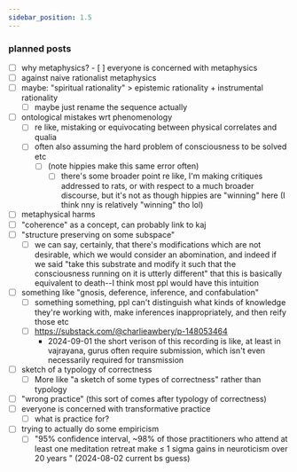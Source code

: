 ```yaml
---
sidebar_position: 1.5
---
```


### planned posts

- [ ] why metaphysics?
		- [ ] everyone is concerned with metaphysics
- [ ] against naive rationalist metaphysics
- [ ] maybe: "spiritual rationality" > epistemic rationality + instrumental rationality
	- [ ] maybe just rename the sequence actually
- [ ] ontological mistakes wrt phenomenology
	- [ ] re like, mistaking or equivocating between physical correlates and qualia
	- [ ] often also assuming the hard problem of consciousness to be solved etc
		- [ ] (note hippies make this same error often)
			- [ ] there's some broader point re like, I'm making critiques addressed to rats, or with respect to a much broader discourse, but it's not as though hippies are "winning" here (I think nny is relatively "winning" tho lol)
- [ ] metaphysical harms
- [ ] "coherence" as a concept, can probably link to kaj
- [ ] "structure preserving on some subspace"
	- [ ] we can say, certainly, that there's modifications which are not desirable, which we would consider an abomination, and indeed if we said "take this substrate and modify it such that the consciousness running on it is utterly different" that this is basically equivalent to death--I think most ppl would have this intuition
- [ ] something like "gnosis, deference, inference, and confabulation"
	- [ ] something something, ppl can't distinguish what kinds of knowledge they're working with, make inferences inappropriately, and then reify those etc
	- [ ] https://substack.com/@charlieawbery/p-148053464
		- 2024-09-01 the short verison of this recording is like, at least in vajrayana, gurus often require submission, which isn't even necessarily required for transmission
- [ ] sketch of a typology of correctness
	- [ ] More like "a sketch of some types of correctness" rather than typology
- [ ] "wrong practice" (this sort of comes after typology of correctness)
- [ ] everyone is concerned with transformative practice
	- [ ] what is practice for?
- [ ] trying to actually do some empiricism
	- [ ] "95% confidence interval, ~98% of those practitioners who attend at least one meditation retreat make &le; 1 sigma gains in neuroticism over 20 years " (2024-08-02 current bs guess)
